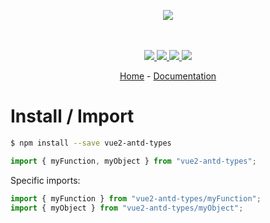 <p align="center">
    <img src="https://user-images.githubusercontent.com/6702424/80216211-00ef5280-863e-11ea-81de-59f3a3d4b8e4.png">  
</p>
<p align="center">
    <i></i>
    <br>
    <br>
    <a href="https://github.com/yuyi919/vue2-antd-types/actions">
      <img src="https://github.com/yuyi919/vue2-antd-types/workflows/ci/badge.svg?branch=main">
    </a>
    <a href="https://bundlephobia.com/package/vue2-antd-types">
      <img src="https://img.shields.io/bundlephobia/minzip/vue2-antd-types">
    </a>
    <a href="https://www.npmjs.com/package/vue2-antd-types">
      <img src="https://img.shields.io/npm/dw/vue2-antd-types">
    </a>
    <a href="https://github.com/yuyi919/vue2-antd-types/blob/main/LICENSE">
      <img src="https://img.shields.io/npm/l/vue2-antd-types">
    </a>
</p>
<p align="center">
  <a href="https://github.com/yuyi919/vue2-antd-types">Home</a>
  -
  <a href="https://github.com/yuyi919/vue2-antd-types">Documentation</a>
</p>

# Install / Import

```bash
$ npm install --save vue2-antd-types
```

```typescript
import { myFunction, myObject } from "vue2-antd-types";
```

Specific imports:

```typescript
import { myFunction } from "vue2-antd-types/myFunction";
import { myObject } from "vue2-antd-types/myObject";
```
